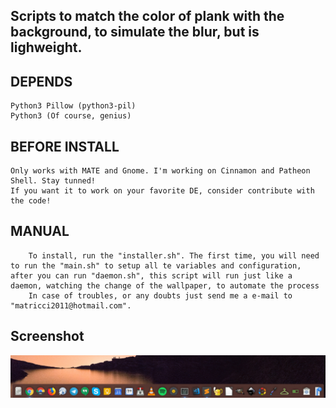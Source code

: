 ## Scripts to match the color of plank with the background, to simulate the blur, but is lighweight.

## DEPENDS 
	Python3 Pillow (python3-pil)
	Python3 (Of course, genius)

## BEFORE INSTALL
	Only works with MATE and Gnome. I'm working on Cinnamon and Patheon Shell. Stay tunned!
	If you want it to work on your favorite DE, consider contribute with the code! 

## MANUAL
		To install, run the "installer.sh". The first time, you will need to run the "main.sh" to setup all te variables and configuration, after you can run "daemon.sh", this script will run just like a daemon, watching the change of the wallpaper, to automate the process
		In case of troubles, or any doubts just send me a e-mail to "matricci2011@hotmail.com".
		
## Screenshot
![Screenshot](screenshot.png)
